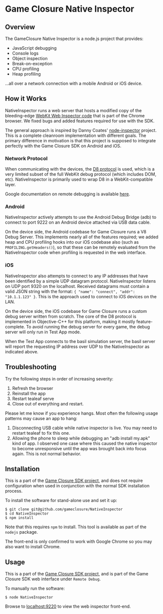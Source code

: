 # Game Closure Native Inspector

## Overview

The GameClosure Native Inspector is a node.js project that provides:

+ JavaScript debugging
+ Console logs
+ Object inspection
+ Break-on-exception
+ CPU profiling
+ Heap profiling

…all over a network connection with a mobile Android or iOS device.

## How it Works

NativeInspector runs a web server that hosts a modified copy of the bleeding-edge [WebKit Web Inspector code](http://svn.webkit.org/repository/webkit/trunk/Source/WebCore/inspector/front-end/) that is part of the Chrome browser.  We fixed bugs and added features required for use with the SDK.

The general approach is inspired by Danny Coates' [node-inspector](https://github.com/dannycoates/node-inspector) project.  This is a complete cleanroom implementation with different goals.  The primary difference in motivation is that this project is supposed to integrate perfectly with the Game Closure SDK on Android and iOS.

### Network Protocol

When communicating with the devices, the [D8 protocol](http://code.google.com/p/v8/wiki/DebuggerProtocol) is used, which is a very limited subset of the full WebKit debug protocol (which includes DOM, etc). NativeInspector is primarily used to wrap D8 in a WebKit-compatible layer.

Google documentation on remote debugging is available [here](https://developers.google.com/chrome-developer-tools/docs/remote-debugging#protocol).

### Android

NativeInspector actively attempts to use the Android Debug Bridge (adb) to connect to port 9222 on an Android device attached via USB data cable.

On the device side, the Android codebase for Game Closure runs a V8 Debug Server.  This implements nearly all of the features required; we added heap and CPU profiling hooks into our iOS codebase also (such as `PROFILING.getHeaders()`), so that these can be remotely evaluated from the NativeInspector code when profiling is requested in the web interface.

### iOS

NativeInspector also attempts to connect to any IP addresses that have been identified by a simple UDP datagram protocol.  NativeInspector listens on UDP port 9320 on the localhost.  Received datagrams must contain a valid JSON string with the format: `{ "name": "connect", "addr": "10.1.1.123" }`.  This is the approach used to connect to iOS devices on the LAN.

On the device side, the iOS codebase for Game Closure runs a custom debug server written from scratch.  The core of the D8 protocol is implemented in Objective-C++ for this platform, making it mostly feature-complete.  To avoid running the debug server for every game, the debug server will only run in Test App mode.

When the Test App connects to the basil simulation server, the basil server will report the requesting IP address over UDP to the NativeInspector as indicated above.

## Troubleshooting

Try the following steps in order of increasing severity:

1. Refresh the browser
2. Reinstall the app
3. Restart tealeaf serve
4. Close out of everything and restart.

Please let me know if you experience hangs. Most often the following usage patterns may cause an app to hang:

1. Disconnecting USB cable while native inspector is live. You may need to restart tealeaf to fix this one.
2. Allowing the phone to sleep while debugging an "adb install my.apk" kind of app. I observed one case where this caused the native inspector to become unresponsive until the app was brought back into focus again. This is not normal behavior.

## Installation

This is a part of the [Game Closure SDK project](http://docs.gameclosure.com), and does not require configuration when used in conjunction with the normal SDK installation process.

To install the software for stand-alone use and set it up:

~~~
$ git clone git@github.com/gameclosure/NativeInspector
$ cd NativeInspector
$ npm install
~~~

Note that this requires `npm` to install.  This tool is available as part of the `nodejs` package.

The front-end is only confirmed to work with Google Chrome so you may also want to install Chrome.

## Usage

This is a part of the [Game Closure SDK project](http://docs.gameclosure.com), and is part of the Game Closure SDK web interface under `Remote Debug`.

To manually run the software:

~~~
$ node NativeInspector
~~~

Browse to [localhost:9220](http://localhost:9220) to view the web inspector front-end.
